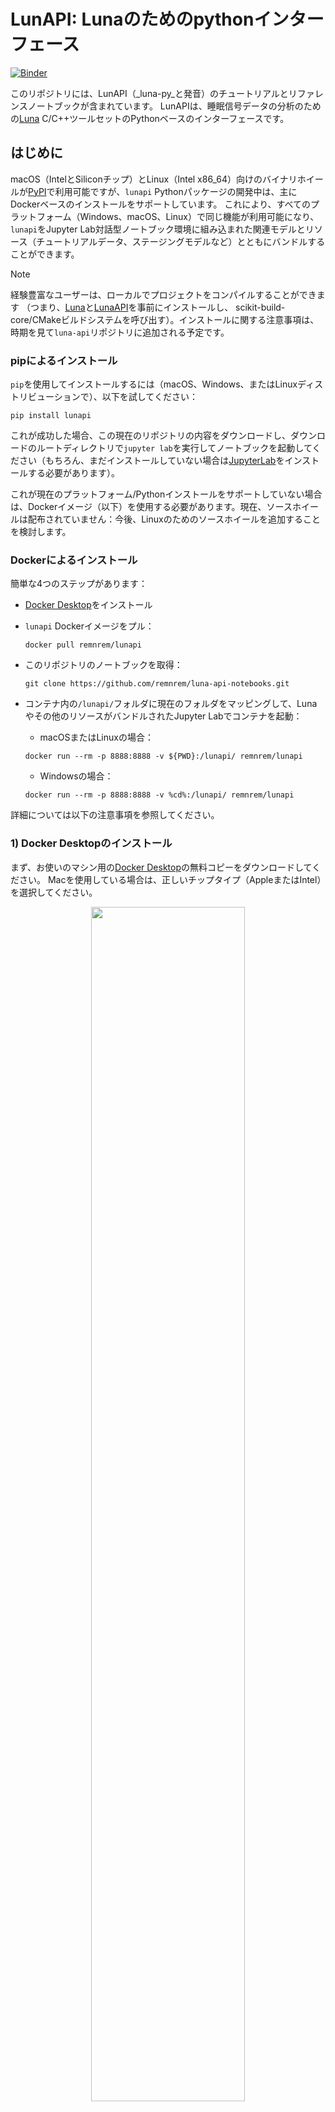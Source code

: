 # LunAPI: Lunaのためのpythonインターフェース

[![Binder](https://mybinder.org/badge_logo.svg)](https://mybinder.org/v2/gh/remnrem/luna-api-notebooks/HEAD?urlpath=%2Fdoc%2Ftree%2F00_overview.ipynb)

このリポジトリには、LunAPI（_luna-py_と発音）のチュートリアルとリファレンスノートブックが含まれています。
LunAPIは、睡眠信号データの分析のための[Luna](http://zzz.bwh.harvard.edu/luna/) C/C++ツールセットのPythonベースのインターフェースです。

## はじめに

macOS（IntelとSiliconチップ）とLinux（Intel x86_64）向けのバイナリホイールが[PyPI](https://pypi.org/project/lunapi/)で利用可能ですが、`lunapi` Pythonパッケージの開発中は、主にDockerベースのインストールをサポートしています。
これにより、すべてのプラットフォーム（Windows、macOS、Linux）で同じ機能が利用可能になり、`lunapi`をJupyter Lab対話型ノートブック環境に組み込まれた関連モデルとリソース（チュートリアルデータ、ステージングモデルなど）とともにバンドルすることができます。

> [!NOTE]
> 経験豊富なユーザーは、ローカルでプロジェクトをコンパイルすることができます
>（つまり、[Luna](http://github.com/remnrem/luna-base)と[LunaAPI](http://github.com/remnrem/luna-api)を事前にインストールし、
> scikit-build-core/CMakeビルドシステムを呼び出す）。インストールに関する注意事項は、
> 時期を見て`luna-api`リポジトリに追加される予定です。

### pipによるインストール

`pip`を使用してインストールするには（macOS、Windows、またはLinuxディストリビューションで）、以下を試してください：

```
pip install lunapi
```

これが成功した場合、この現在のリポジトリの内容をダウンロードし、ダウンロードのルートディレクトリで`jupyter lab`を実行してノートブックを起動してください（もちろん、まだインストールしていない場合は[JupyterLab](https://jupyter.org/)をインストールする必要があります）。

これが現在のプラットフォーム/Pythonインストールをサポートしていない場合は、Dockerイメージ（以下）を使用する必要があります。現在、ソースホイールは配布されていません：今後、Linuxのためのソースホイールを追加することを検討します。

### Dockerによるインストール

簡単な4つのステップがあります：

 - [Docker Desktop](http://www.docker.com)をインストール

 - `lunapi` Dockerイメージをプル：
   ```
   docker pull remnrem/lunapi
   ```

 - このリポジトリのノートブックを取得：
   ```
   git clone https://github.com/remnrem/luna-api-notebooks.git
   ```

 - コンテナ内の`/lunapi/`フォルダに現在のフォルダをマッピングして、Lunaやその他のリソースがバンドルされたJupyter Labでコンテナを起動：

     - macOSまたはLinuxの場合：
     ```
     docker run --rm -p 8888:8888 -v ${PWD}:/lunapi/ remnrem/lunapi
     ```

     - Windowsの場合：
     ```
     docker run --rm -p 8888:8888 -v %cd%:/lunapi/ remnrem/lunapi
     ```

詳細については以下の注意事項を参照してください。

### 1) Docker Desktopのインストール

まず、お使いのマシン用の[Docker Desktop](http://www.docker.com)の無料コピーをダウンロードしてください。
Macを使用している場合は、正しいチップタイプ（AppleまたはIntel）を選択してください。

<p align="center" width="100%">
 <img src="img/docker1.png" width="70%" height="70%">
</p>

問題が発生した場合は、Dockerのページに多くのヘルプがあります。

### 2) 最新のLunAPIイメージをプル

Dockerをインストールした後、コマンドラインを使用して最新バージョンの`lunapi`を_プル_します：

```
docker pull remnrem/lunapi
```

<p align="center" width="100%">
 <img src="img/pull.png" width="100%" height="100%">
</p>

> [!TIP]
> このコマンドを後で使用して、使用しているバージョンが最新であることを確認することができます。

### 3) チュートリアルとリファレンスノートブックの取得

次に、このリポジトリからチュートリアルとリファレンスノートブックを取得します。これらは必須ではありませんが、
始めるのに役立ちます。例えば、コマンドラインから`git clone`を使用するか、
このページ上部のリンクからZipファイルを単にダウンロードすることができます：

<p align="center" width="100%">
 <img src="img/download.png" width="50%" height="50%" align="center">
</p>

### 4) LunAPIの起動

ノートブックをダウンロードしたフォルダ（`luna-api-notebooks/`）に移動し、
以下のDockerコマンドを実行して_LunAPI_を起動します（これは上記をすでにダウンロードした後、
つまり新しいセッションを開始する際の開始点です）：

```
docker run --rm -p 8888:8888 -v ${PWD}:/lunapi/ remnrem/lunapi
```

<p align="center" width="100%">
 <img src="img/run.png" width="100%" height="100%" align="center">
</p>

> [!NOTE]
> Dockerの使用に関する詳細については、Dockerのドキュメントを参照してください。
> 上記のコマンドは、イメージ`remnrem/lunapi`を`run`します
>（つまり、[DockerHub](http://hub.docker.com)リポジトリからダウンロードしたものを）。
> 追加オプションは、1）終了時にコンテナを停止し（`--rm`）、2）コンテナのポート8888を
> ローカルマシンのポート8888にマッピングして、ローカルウェブブラウザからJupyter Labに
> アクセスできるようにし、3）ローカルマシンの現在のフォルダ（`${PWD}`）をコンテナ内の
> `/lunapi/`フォルダにマッピングして、コンテナからマシンにファイルの読み書きができるように
> します。より多くの機能については、Dockerオプションを参照してください。例えば、複数の
> フォルダをマッピングしたり（または作業ディレクトリ以外のフォルダを指定したり、
> 例：`-v /home/john/data/:/lunapi/`を`local:container`の形式で使用）することは簡単です。
> 一つのヒントとして、パフォーマンスの理由からホームフォルダ全体をマッピングしない方が
> 良いでしょう。

上記を実行すると、ウィンドウにJupyter Labの起動ログからのテキストが表示されるはずです
（その大部分は安全に無視できます。これには、その後そのターミナルウィンドウにJupyterLabから
表示される可能性のある様々な警告も含まれます）。後でこれを合理化するように努めますが、
現時点では：Jupyter Labにアクセスするには、`http://127.0.0.1`で始まる行（2回表示される
かもしれません）を探してください（これはローカルマシンです）：

<p align="center" width="100%">
 <img src="img/start.png" width="100%" height="100%" align="center">
</p>

例えば、この特定の例では、コピーするリンクは以下のようになります：
```
http://127.0.0.1:8888/lab?token=df46b121be42d19f70d647af90b569b1240c668f41bf1b57
```
> [!TIP]
> トークンは毎回異なることに注意してください。上記の正確なリンクは使用しないでください。

行全体（トークンを含む）をコピーしてウェブブラウザに貼り付けると、Jupyter Labのインスタンスが
すでに実行されており、分析を開始する準備ができているはずです！例えば、ここでは最初に
`import lunapi as lp`を実行し、次にNSRRチュートリアルEDFでPOPS自動ステージャーを実行します：

<p align="center" width="100%">
 <img src="img/nb.png" width="100%" height="100%">
</p>

詳細については、ノートブック（`.ipynb`ファイル）を開いて、`lunapi`のチュートリアルと
リファレンス資料をご覧ください。

Jupyter Labインスタンスをローカルマシンで実行し続けるために、ターミナルウィンドウを開いたままに
してください（バックグラウンドにすることができます）。Jupyter Labインスタンスは、起動した
ターミナルでCtrl-Cを押すことで閉じることができるはずです。（Windowsでは、これが機能しない
かもしれません：その場合は、Docker Desktopを使用してコンテナを閉じることができます。）

> [!CAUTION]
> 設定ファイルを変更しない限り、一度に実行できるJupyter LabとLunAPIコンテナのインスタンスは
> 1つだけです。

## 詳細情報

メインのLunaドキュメントページは[http://zzz.bwh.harvard.edu/luna](http://zzz.bwh.harvard.edu/luna)
にあり、Lunaの使用方法、そのコマンドスクリプト言語、および利用可能な分析の範囲について説明しています。

現在、Pythonインターフェース（つまり_LunAPI_、同様にPythonパッケージ`lunapi`とも呼ばれる）に
関連するすべてのドキュメントは、このリポジトリのJupyterノートブックにあります。
